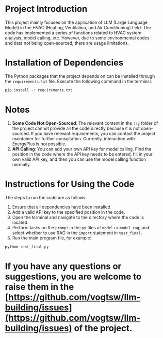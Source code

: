 # Project Introduction
This project mainly focuses on the application of LLM (Large Language Model) in the HVAC (Heating, Ventilation, and Air Conditioning) field. The code has implemented a series of functions related to HVAC system analysis, model calling, etc. However, due to some environmental codes and data not being open-sourced, there are usage limitations.

# Installation of Dependencies
The Python packages that the project depends on can be installed through the `requirements.txt` file. Execute the following command in the terminal:
```bash
pip install -r requirements.txt
```

# Notes
1. **Some Code Not Open-Sourced**: The relevant content in the `try` folder of the project cannot provide all the code directly because it is not open-sourced. If you have relevant requirements, you can contact the project maintainer for further consultation. Currently, interaction with EnergyPlus is not possible.
2. **API Calling**: You can add your own API key for model calling. Find the position in the code where the API key needs to be entered, fill in your own valid API key, and then you can use the model calling function normally.

# Instructions for Using the Code
The steps to run the code are as follows:
1. Ensure that all dependencies have been installed.
2. Add a valid API key to the specified position in the code.
3. Open the terminal and navigate to the directory where the code is located.
4. Perform tasks on the `prompt` in the `py` files of `model` or `model_rag`; and select whether to use RAG in the `import` statement in `test_final`.
5. Run the main program file, for example:
```bash
python test_final.py
```

# If you have any questions or suggestions, you are welcome to raise them in the [https://github.com/vogtsw/llm-building/issues](https://github.com/vogtsw/llm-building/issues) of the project. 
